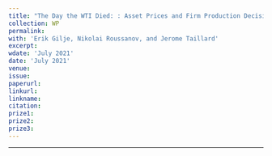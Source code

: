 ```yaml
---
title: "The Day the WTI Died: : Asset Prices and Firm Production Decisions"
collection: WP
permalink: 
with: 'Erik Gilje, Nikolai Roussanov, and Jerome Taillard'
excerpt: 
wdate: 'July 2021'
date: 'July 2021'
venue: 
issue:
paperurl: 
linkurl:
linkname:
citation: 
prize1: 
prize2: 
prize3: 
---
```


---
